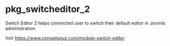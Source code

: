 # pkg_switcheditor_2
 Switch Editor 2 helps connected user to switch their default editor in Joomla administration.

Voir https://www.conseilgouz.com/module-switch-editor
